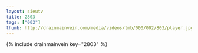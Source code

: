 ```yaml
--- 
layout: sieutv
title: 2803
tags: ["002"]
thumb: http://drainmainvein.com/media/videos/tmb/000/002/803/player.jpg
---
```

{% include drainmainvein key="2803" %} 
